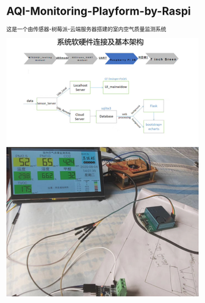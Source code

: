 # AQI-Monitoring-Playform-by-Raspi
这是一个由传感器-树莓派-云端服务器搭建的室内空气质量监测系统




![Image text](https://raw.githubusercontent.com/Carryma11/AQI-Monitoring-Playform-by-Raspi/master/img_folder/%E5%BE%AE%E4%BF%A1%E5%9B%BE%E7%89%87_20210606215044.jpg)
![Image text](https://raw.githubusercontent.com/Carryma11/AQI-Monitoring-Playform-by-Raspi/master/img_folder/%E5%BE%AE%E4%BF%A1%E5%9B%BE%E7%89%87_20210606215117.jpg)
